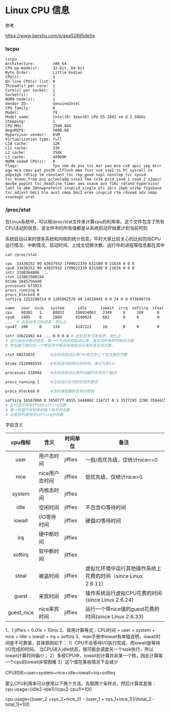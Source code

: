 # Linux CPU 信息



参考

https://www.jianshu.com/p/aea52895de5e



### lscpu

```shell
lscpu
Architecture:        x86_64
CPU op-mode(s):      32-bit, 64-bit
Byte Order:          Little Endian
CPU(s):              1
On-line CPU(s) list: 0
Thread(s) per core:  1
Core(s) per socket:  1
Socket(s):           1
NUMA node(s):        1
Vendor ID:           GenuineIntel
CPU family:          6
Model:               79
Model name:          Intel(R) Xeon(R) CPU E5-2682 v4 @ 2.50GHz
Stepping:            1
CPU MHz:             2500.044
BogoMIPS:            5000.08
Hypervisor vendor:   KVM
Virtualization type: full
L1d cache:           32K
L1i cache:           32K
L2 cache:            256K
L3 cache:            40960K
NUMA node0 CPU(s):   0
Flags:               fpu vme de pse tsc msr pae mce cx8 apic sep mtrr pge mca cmov pat pse36 clflush mmx fxsr sse sse2 ss ht syscall nx pdpe1gb rdtscp lm constant_tsc rep_good nopl nonstop_tsc cpuid tsc_known_freq pni pclmulqdq ssse3 fma cx16 pcid sse4_1 sse4_2 x2apic movbe popcnt tsc_deadline_timer aes xsave avx f16c rdrand hypervisor lahf_lm abm 3dnowprefetch invpcid_single pti ibrs ibpb stibp fsgsbase tsc_adjust bmi1 hle avx2 smep bmi2 erms invpcid rtm rdseed adx smap xsaveopt arat
```



### /proc/stat

在Linux系统中，可以用/proc/stat文件来计算cpu的利用率。这个文件包含了所有CPU活动的信息，该文件中的所有值都是从系统启动开始累计到当前时刻

系统启动以来的很多系统和内核的统计信息，平时大家比较关心的比如包括CPU运行情况、中断情况、启动时间、上线文切换次数、运行中的进程等信息都在其中



```shell
cat /proc/stat

cpu  33430252 90 43037932 1709022339 631580 0 21634 0 0 0
cpu0 33430252 90 43037932 1709022339 631580 0 21634 0 0 0
intr 3190384096 ...
ctxt 123867500194
btime 1645756440
processes 673923
procs_running 6
procs_blocked 0
softirq 2253290314 0 1265062578 48 14528945 0 0 24 0 0 973698719
```

```sh
name   user  nice   system      idle      iowait  irrq  softirq  steal guest guest_nice 
cpu    60382   1     80032     198934063   2349     0     109      0     0       0
cpu0   2405    0     2084      4140924     682      0     6        0     0       0
...  # 此处较多冗余信息，简化之
cpu47  200     0     134       4147222     10       0     0        0     0       0
```

```sh
intr 33622492 64 ... 0 0 0 0 # 此处较多冗余信息，简化之
# 这行给出中断的信息，第一个为自系统启动以来，发生的所有的中断的次数
# 然后每个数对应一个特定的中断自系统启动以来所发生的次数。

ctxt 68533835       #自系统启动以来CPU发生的上下文交换的次数

btime 1528905555    #系统启动到现在的时间，单位为秒(s)

processes 318904    #自系统启动以来所创建的任务的个数目

procs_running 1     #当前运行队列的任务的数目

procs_blocked 0     #当前被阻塞的任务的数目

softirq 16567860 0 3850777 8555 5448802 116727 0 1 3577293 1290 3564415
# 此行显示所有CPU的softirq总数
# 第一列是所有软件和每个软件的总数
# 后面的列是特定softirq的总数
```

字段含义

|  cpu指标   | 含义           | 时间单位 | 备注                                                         |
| :--------: | -------------- | -------- | ------------------------------------------------------------ |
|    user    | 用户态时间     | jiffies  | 一般/高优先级，仅统计nice<=0                                 |
|    nice    | nice用户态时间 | jiffies  | 低优先级，仅统计nice>0                                       |
|   system   | 内核态时间     | jiffies  |                                                              |
|    idle    | 空闲时间       | jiffies  | 不包含IO等待时间                                             |
|   iowait   | I/O等待时间    | jiffies  | 硬盘IO等待时间                                               |
|    irq     | 硬中断时间     | jiffies  |                                                              |
|  softirq   | 软中断时间     | jiffies  |                                                              |
|   steal    | 被盗时间       | jiffies  | 虚拟化环境中运行其他操作系统上花费的时间（since Linux 2.6.11） |
|   guest    | 来宾时间       | jiffies  | 操作系统运行虚拟CPU花费的时间(since Linux 2.6.24)            |
| guest_nice | nice来宾时间   | jiffies  | 运行一个带nice值的guest花费的时间(since Linux 2.6.33)        |

1、1 jiffies = 0.01s = 10ms
 2、常用计算等式：CPU时间 = user + system + nice + idle + iowait + irq + softirq
 3、man手册中iowait有单独说明，iowait时间是不可靠值，具体原因如下：
 1）CPU不会等待I/O执行完成，而iowait是等待I/O完成的时间。
 当CPU进入idle状态，很可能会调度另一个task执行，所以iowait计算时间偏小；
 2）多核CPU中，iowait的计算并非某一个核，因此计算每一个cpu的iowait非常困难
 3）这个值在某些情况下会减少



CPU时间=user+system+nice+idle+iowait+irq+softirq

那么CPU利用率可以使用以下两个方法。先取两个采样点，然后计算其差值：
cpu usage=(idle2-idle1)/(cpu2-cpu1)*100

cpu usage=[(user_2 +sys_2+nice_2) - (user_1 + sys_1+nice_1)]/(total_2 - total_1)*100

